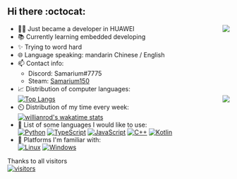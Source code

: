 ## Hi there :octocat:
<a title="stats"><img align="right" src="https://github-readme-stats.vercel.app/api?username=Samarium150&count_private=true&show_icons=true" /></a>
- :man_office_worker: Just became a developer in HUAWEI
- :books: Currently learning embedded developing
- :sparkles: Trying to word hard
- :globe_with_meridians: Language speaking: mandarin Chinese / English
- :mailbox: Contact info:
    - Discord: Samarium#7775
    - Steam: [Samarium150](https://steamcommunity.com/id/941295333)
- :chart_with_upwards_trend: Distribution of computer languages:  
[![Top Langs](https://github-readme-stats.vercel.app/api/top-langs/?username=Samarium150&exclude_repo=jekyll-TeXt-theme-template,samarium150.github.io&layout=compact&langs_count=6 "Top languages")]()
<a title="trophy"><img align="right" src="https://github-profile-trophy.vercel.app/?username=samarium150&row=2&column=3&margin-w=5&margin-h=5&no-bg=true" /></a>
- :timer_clock: Distribution of my time every week:  
[![willianrod's wakatime stats](https://github-readme-stats.vercel.app/api/wakatime?username=Samarium150&layout=compact)](https://wakatime.com/@Samarium150 "WakaTime")
- :mechanical_arm: List of some languages I would like to use:  
[![Python](https://img.shields.io/badge/-Python-blue?style=flat-square&logo=Python&logoColor=fff)](https://www.python.org/)
[![TypeScript](https://img.shields.io/badge/-TypeScript-3e74a2?style=flat-square&logo=TypeScript&logoColor=fff)](https://www.typescriptlang.org/)
[![JavaScript](https://img.shields.io/badge/-JavaScript-yellow?style=flat-square&logo=JavaScript&logoColor=fff)](https://www.javascript.com/)
[![C++](https://img.shields.io/badge/-C++-red?style=flat-square&logo=C%2B%2B&logoColor=fff)](https://www.cplusplus.com/)
[![Kotlin](https://img.shields.io/badge/-Kotlin-orange?style=flat-square&logo=Kotlin&logoColor=fff)](https://kotlinlang.org/)
- :wind_chime: Platforms I'm familiar with:   
[![Linux](https://img.shields.io/badge/-Linux-black?style=flat-square&logo=Linux&logoColor=fff)](https://ubuntu.com/)
[![Windows](https://img.shields.io/badge/-Windows-0078D6?style=flat-square&logo=Windows)](https://www.microsoft.com/en-ca/windows)

Thanks to all visitors  
[![visitors](https://profile-counter.glitch.me/Samarium150/count.svg)]()
